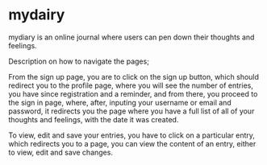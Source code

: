 # mydairy
mydiary is an online journal where users can pen down their thoughts and feelings.

Description on how to navigate the pages;

From the sign up page, you are to click on the sign up button, which should redirect you to the profile page, where you will see the number of entries, you have since registration and a reminder, and from there, you proceed to the sign in page, where, after, inputing your username or email and password, it redirects you the page where you have  a full list of all of your thoughts and feelings, with the date it was created.

To view, edit and save your entries, you have to click on a particular entry, which redirects you to a page, you can view the content of an entry, either to view, edit and save changes.
